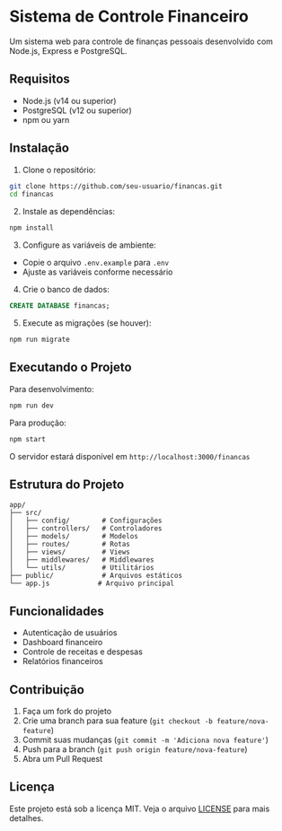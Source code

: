 # Sistema de Controle Financeiro

Um sistema web para controle de finanças pessoais desenvolvido com Node.js, Express e PostgreSQL.

## Requisitos

- Node.js (v14 ou superior)
- PostgreSQL (v12 ou superior)
- npm ou yarn

## Instalação

1. Clone o repositório:
```bash
git clone https://github.com/seu-usuario/financas.git
cd financas
```

2. Instale as dependências:
```bash
npm install
```

3. Configure as variáveis de ambiente:
- Copie o arquivo `.env.example` para `.env`
- Ajuste as variáveis conforme necessário

4. Crie o banco de dados:
```sql
CREATE DATABASE financas;
```

5. Execute as migrações (se houver):
```bash
npm run migrate
```

## Executando o Projeto

Para desenvolvimento:
```bash
npm run dev
```

Para produção:
```bash
npm start
```

O servidor estará disponível em `http://localhost:3000/financas`

## Estrutura do Projeto

```
app/
├── src/
│   ├── config/        # Configurações
│   ├── controllers/   # Controladores
│   ├── models/        # Modelos
│   ├── routes/        # Rotas
│   ├── views/         # Views
│   ├── middlewares/   # Middlewares
│   └── utils/         # Utilitários
├── public/            # Arquivos estáticos
└── app.js            # Arquivo principal
```

## Funcionalidades

- Autenticação de usuários
- Dashboard financeiro
- Controle de receitas e despesas
- Relatórios financeiros

## Contribuição

1. Faça um fork do projeto
2. Crie uma branch para sua feature (`git checkout -b feature/nova-feature`)
3. Commit suas mudanças (`git commit -m 'Adiciona nova feature'`)
4. Push para a branch (`git push origin feature/nova-feature`)
5. Abra um Pull Request

## Licença

Este projeto está sob a licença MIT. Veja o arquivo [LICENSE](LICENSE) para mais detalhes. 